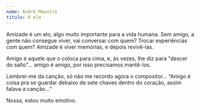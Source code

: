 ```yaml
---
nome: André Maestre
titulo: O elo
---
```


Amizade é um elo, algo muito importante para a vida humana. Sem amigo, a gente não consegue viver, vai conversar com quem? Trocar experiências com quem? Amizade é viver memórias, e depois revivê-las.

Amigo é aquele que o coloca para cima, e, às vezes, lhe diz para  "descer do salto"... amigo é amigo, por isso precisamos mantê-los.

Lembrei-me da canção, só não me recordo agora o compositor... “Amigo é coisa pra se guardar debaixo de sete chaves dentro do coração, assim falava a canção...”

Nossa, estou muito emotivo.

